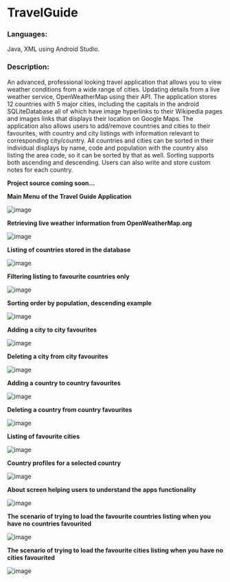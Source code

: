 # TravelGuide
### **Languages:**
Java, XML using Android Studio. 

### **Description:** 
An advanced, professional looking travel application that allows you to view weather conditions from a wide range of cities. Updating details from a live weather service, OpenWeatherMap using their API. The application stores 12 countries with 5 major cities, including the capitals in the android SQLiteDatabase all of which have image hyperlinks to their Wikipedia pages and images links that displays their location on Google Maps. The application also allows users to add/remove countries and cities to their favourites, with country and city listings with information relevant to corresponding city/country. All countries and cities can be sorted in their individual displays by name, code and population with the country also listing the area code, so it can be sorted by that as well. Sorting supports both ascending and descending. Users can also write and store custom notes for each country.


**Project source coming soon...**

**Main Menu of the Travel Guide Application**

![image](https://user-images.githubusercontent.com/13036791/35987359-5b45bf2e-0cf3-11e8-84c7-897936b7717d.png)

**Retrieving live weather information from OpenWeatherMap.org**

![image](https://user-images.githubusercontent.com/13036791/35987377-67fe1cde-0cf3-11e8-884d-c07d873317bc.png)

**Listing of countries stored in the database**

![image](https://user-images.githubusercontent.com/13036791/35987433-8b82be1c-0cf3-11e8-80c9-f3ebd5ffc73b.png)

**Filtering listing to favourite countries only**

![image](https://user-images.githubusercontent.com/13036791/35987449-9a3a8444-0cf3-11e8-915b-5c0f2e7a70fe.png)

**Sorting order by population, descending example**

![image](https://user-images.githubusercontent.com/13036791/35987472-a9f48d80-0cf3-11e8-8765-a711d6c495ac.png)

**Adding a city to city favourites**

![image](https://user-images.githubusercontent.com/13036791/35988116-7ff77676-0cf5-11e8-8fbb-6c8fd5554984.png)

**Deleting a city from city favourites**

![image](https://user-images.githubusercontent.com/13036791/35988160-9c3fbd52-0cf5-11e8-986c-2db86204c6fb.png)

**Adding a country to country favourites**

![image](https://user-images.githubusercontent.com/13036791/35988082-6ff91824-0cf5-11e8-83eb-ed4c7c7dafdf.png)

**Deleting a country from country favourites**

![image](https://user-images.githubusercontent.com/13036791/35988049-60e8fdd6-0cf5-11e8-8a9b-65ba9a7ba9d1.png)

**Listing of favourite cities**

![image](https://user-images.githubusercontent.com/13036791/35987512-c6640158-0cf3-11e8-9dd4-ff83361f9f05.png)

**Country profiles for a selected country**

![image](https://user-images.githubusercontent.com/13036791/35987553-e8eae35e-0cf3-11e8-802e-7be57e78f504.png)

**About screen helping users to understand the apps functionality**

![image](https://user-images.githubusercontent.com/13036791/35987604-08d34738-0cf4-11e8-9cf4-d12babb61c39.png)

**The scenario of trying to load the favourite countries listing when you have no countries favourited**

![image](https://user-images.githubusercontent.com/13036791/35988499-716537c8-0cf6-11e8-8506-060b0b6c67dd.png)

**The scenario of trying to load the favourite cities listing when you have no cities favourited**

![image](https://user-images.githubusercontent.com/13036791/35988348-1472da98-0cf6-11e8-8c06-2b9003e2d028.png)

